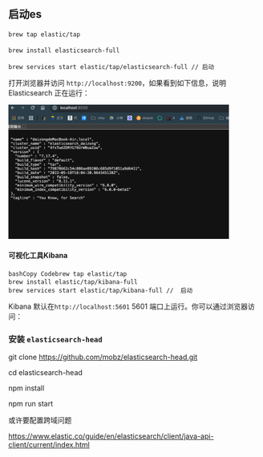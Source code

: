 ## 启动es



```
brew tap elastic/tap

brew install elasticsearch-full

brew services start elastic/tap/elasticsearch-full // 启动
```

打开浏览器并访问 `http://localhost:9200`，如果看到如下信息，说明 Elasticsearch 正在运行：

<img src="photo/image-20241023001759377.png" alt="image-20241023001759377" style="zoom:43%;" />

#### 可视化工具Kibana

```
bashCopy Codebrew tap elastic/tap
brew install elastic/tap/kibana-full
brew services start elastic/tap/kibana-full // 	启动
```

Kibana 默认在`http://localhost:5601` 5601 端口上运行。你可以通过浏览器访问：

### 安装 `elasticsearch-head`

git clone https://github.com/mobz/elasticsearch-head.git 

cd elasticsearch-head



npm install

npm run start

或许要配置跨域问题

https://www.elastic.co/guide/en/elasticsearch/client/java-api-client/current/index.html